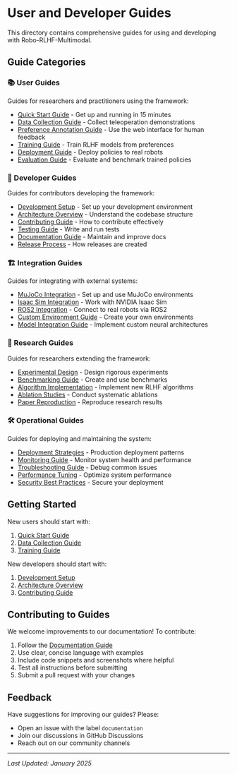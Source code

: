 # User and Developer Guides

This directory contains comprehensive guides for using and developing with Robo-RLHF-Multimodal.

## Guide Categories

### 📚 User Guides
Guides for researchers and practitioners using the framework:

- [Quick Start Guide](user/quick-start.md) - Get up and running in 15 minutes
- [Data Collection Guide](user/data-collection.md) - Collect teleoperation demonstrations
- [Preference Annotation Guide](user/preference-annotation.md) - Use the web interface for human feedback
- [Training Guide](user/training.md) - Train RLHF models from preferences
- [Deployment Guide](user/deployment.md) - Deploy policies to real robots
- [Evaluation Guide](user/evaluation.md) - Evaluate and benchmark trained policies

### 🔧 Developer Guides  
Guides for contributors developing the framework:

- [Development Setup](developer/setup.md) - Set up your development environment
- [Architecture Overview](developer/architecture.md) - Understand the codebase structure
- [Contributing Guide](developer/contributing.md) - How to contribute effectively
- [Testing Guide](developer/testing.md) - Write and run tests
- [Documentation Guide](developer/documentation.md) - Maintain and improve docs
- [Release Process](developer/releases.md) - How releases are created

### 🏗️ Integration Guides
Guides for integrating with external systems:

- [MuJoCo Integration](integration/mujoco.md) - Set up and use MuJoCo environments
- [Isaac Sim Integration](integration/isaac.md) - Work with NVIDIA Isaac Sim
- [ROS2 Integration](integration/ros2.md) - Connect to real robots via ROS2
- [Custom Environment Guide](integration/custom-environments.md) - Create your own environments
- [Model Integration Guide](integration/custom-models.md) - Implement custom neural architectures

### 🔬 Research Guides
Guides for researchers extending the framework:

- [Experimental Design](research/experimental-design.md) - Design rigorous experiments
- [Benchmarking Guide](research/benchmarking.md) - Create and use benchmarks
- [Algorithm Implementation](research/algorithms.md) - Implement new RLHF algorithms
- [Ablation Studies](research/ablations.md) - Conduct systematic ablations
- [Paper Reproduction](research/reproduction.md) - Reproduce research results

### 🛠️ Operational Guides
Guides for deploying and maintaining the system:

- [Deployment Strategies](ops/deployment.md) - Production deployment patterns  
- [Monitoring Guide](ops/monitoring.md) - Monitor system health and performance
- [Troubleshooting Guide](ops/troubleshooting.md) - Debug common issues
- [Performance Tuning](ops/performance.md) - Optimize system performance
- [Security Best Practices](ops/security.md) - Secure your deployment

## Getting Started

New users should start with:
1. [Quick Start Guide](user/quick-start.md)
2. [Data Collection Guide](user/data-collection.md)  
3. [Training Guide](user/training.md)

New developers should start with:
1. [Development Setup](developer/setup.md)
2. [Architecture Overview](developer/architecture.md)
3. [Contributing Guide](developer/contributing.md)

## Contributing to Guides

We welcome improvements to our documentation! To contribute:

1. Follow the [Documentation Guide](developer/documentation.md)
2. Use clear, concise language with examples
3. Include code snippets and screenshots where helpful
4. Test all instructions before submitting
5. Submit a pull request with your changes

## Feedback

Have suggestions for improving our guides? Please:
- Open an issue with the label `documentation`
- Join our discussions in GitHub Discussions
- Reach out on our community channels

---

*Last Updated: January 2025*